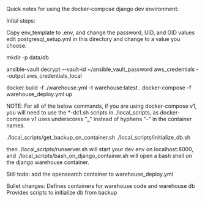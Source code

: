 Quick notes for using the docker-compose django dev environment:

Inital steps:

Copy env_template to .env, and change the password, UID, and GID values
edit postgresql_setup.yml in this directory and change <PASSWORD> to a value you choose.

mkdir -p data/db

ansible-vault decrypt --vault-id ~/ansible_vault_password aws_credentials --output aws_credentials_local

docker build -f ./warehouse.yml -t warehouse:latest .
docker-compose -f warehouse_deploy.yml up

NOTE: For all of the below commands, if you are using docker-compose v1, you will need to use the *-dc1.sh scripts in ./local_scripts, as docker-compose v1 uses underscores "_" instead of hyphens "-" in the container names.

./local_scripts/get_backup_on_container.sh
./local_scripts/initialize_db.sh

then ./local_scripts/runserver.sh will start your dev env on localhost:8000,
and ./local_scripts/bash_on_django_container.sh will open a bash shell on the django warehouse container.

Still todo:  add the opensearch container to warehouse_deploy.yml

Bullet changes:
Defines containers for warehouse code and warehouse db
Provides scripts to initialize db from backup
